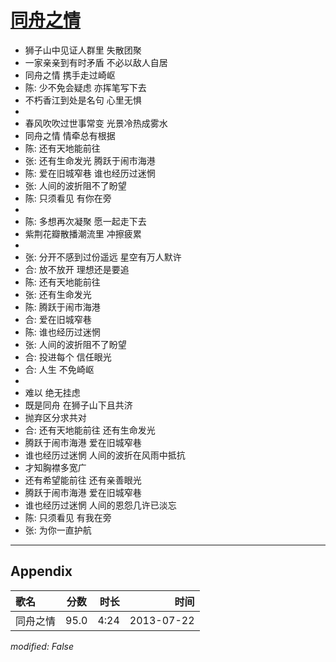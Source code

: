 # [同舟之情](https://music.163.com/song?id=27483205)

* 狮子山中见证人群里 失散团聚
* 一家亲亲到有时矛盾 不必以敌人自居
* 同舟之情 携手走过崎岖
* 陈: 少不免会疑虑 亦挥笔写下去
* 不朽香江到处是名句 心里无惧
* 
* 春风吹吹过世事常变 光景冷热成雾水
* 同舟之情 情牵总有根据
* 陈: 还有天地能前往
* 张: 还有生命发光 腾跃于闹市海港
* 陈: 爱在旧城窄巷 谁也经历过迷惘
* 张: 人间的波折阻不了盼望
* 陈: 只须看见 有你在旁
* 
* 陈: 多想再次凝聚 愿一起走下去
* 紫荆花瓣散播潮流里 冲擦疲累
* 
* 张: 分开不感到过份遥远 星空有万人默许
* 合: 放不放开 理想还是要追
* 陈: 还有天地能前往
* 张: 还有生命发光
* 陈: 腾跃于闹市海港
* 合: 爱在旧城窄巷
* 陈: 谁也经历过迷惘
* 张: 人间的波折阻不了盼望
* 合: 投进每个 信任眼光
* 合: 人生 不免崎岖
* 
* 难以 绝无挂虑
* 既是同舟 在狮子山下且共济
* 抛弃区分求共对
* 合: 还有天地能前往 还有生命发光
* 腾跃于闹市海港 爱在旧城窄巷
* 谁也经历过迷惘 人间的波折在风雨中抵抗
* 才知胸襟多宽广
* 还有希望能前往 还有亲善眼光
* 腾跃于闹市海港 爱在旧城窄巷
* 谁也经历过迷惘 人间的恩怨几许已淡忘
* 陈: 只须看见 有我在旁
* 张: 为你一直护航


---

## Appendix

|歌名|分数|时长|时间|
|:---|:---:|---:|---:|
|同舟之情|95.0|4:24|2013-07-22

*modified: False*